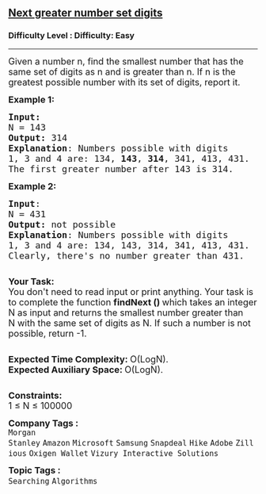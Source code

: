 <h2><a href="https://www.geeksforgeeks.org/problems/next-greater-number-set-digits3503/1?page=1&company=Flipkart,Adobe&difficulty=Easy,Medium&status=unsolved&sortBy=submissions">Next greater number set digits</a></h2><h3>Difficulty Level : Difficulty: Easy</h3><hr><div class="problems_problem_content__Xm_eO"><p><span style="font-size: 18px;">Given a number n, find the smallest number that has the same set of digits as n and is greater than n.&nbsp;If n&nbsp;is the greatest possible number with its set of digits, report it.</span></p>
<p><span style="font-size: 18px;"><strong>Example 1:</strong></span></p>
<pre><span style="font-size: 18px;"><strong>Input:</strong>
N = 143
<strong>Output:</strong> 314
<strong>Explanation</strong>: Numbers possible with digits
1, 3 and 4 are: 134, <strong>143</strong>, <strong>314</strong>, 341, 413, 431.
The first greater number after 143 is 314.
</span></pre>
<p><span style="font-size: 18px;"><strong>Example 2:</strong></span></p>
<pre><span style="font-size: 18px;"><strong>Input</strong>:
N = 431
<strong>Output:</strong> not possible
<strong>Explanation</strong>: Numbers possible with digits
1, 3 and 4 are: 134, 143, 314, 341, 413, 431.
Clearly, there's no number greater than 431.</span></pre>
<p><br><span style="font-size: 18px;"><strong>Your Task:</strong><br>You don't need to read input or print anything. Your task is to complete the function&nbsp;<strong>findNext ()&nbsp;</strong>which takes an integer N&nbsp;as input and returns the smallest number greater than N&nbsp;with the same set of digits as N. If such a number is not possible, return -1.</span></p>
<p><br><span style="font-size: 18px;"><strong>Expected Time Complexity:&nbsp;</strong>O(LogN).<br><strong>Expected Auxiliary Space:&nbsp;</strong>O(LogN).</span></p>
<p><br><span style="font-size: 18px;"><strong>Constraints:</strong><br>1 ≤ N&nbsp;≤ 100000</span></p></div><p><span style=font-size:18px><strong>Company Tags : </strong><br><code>Morgan Stanley</code>&nbsp;<code>Amazon</code>&nbsp;<code>Microsoft</code>&nbsp;<code>Samsung</code>&nbsp;<code>Snapdeal</code>&nbsp;<code>Hike</code>&nbsp;<code>Adobe</code>&nbsp;<code>Zillious</code>&nbsp;<code>Oxigen Wallet</code>&nbsp;<code>Vizury Interactive Solutions</code>&nbsp;<br><p><span style=font-size:18px><strong>Topic Tags : </strong><br><code>Searching</code>&nbsp;<code>Algorithms</code>&nbsp;